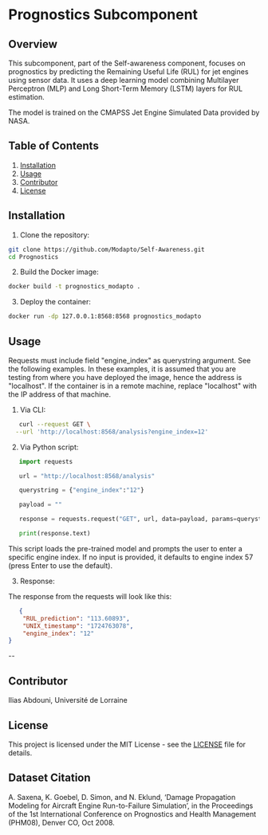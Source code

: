 # Prognostics Subcomponent

## Overview

This subcomponent, part of the Self-awareness component, focuses on prognostics by predicting the Remaining Useful Life (RUL) for jet engines using sensor data. It uses a deep learning model combining Multilayer Perceptron (MLP) and Long Short-Term Memory (LSTM) layers for RUL estimation. 

The model is trained on the CMAPSS Jet Engine Simulated Data provided by NASA.

## Table of Contents
1. [Installation](#installation)
2. [Usage](#usage)
3. [Contributor](#contributor)
4. [License](#license)

## Installation

1. Clone the repository: 
```bash    
git clone https://github.com/Modapto/Self-Awareness.git
cd Prognostics
```
2. Build the Docker image:
```bash
docker build -t prognostics_modapto .
```
3.  Deploy the container:
```bash
docker run -dp 127.0.0.1:8568:8568 prognostics_modapto
```

## Usage

Requests must include field "engine_index" as querystring argument. See the following examples.
In these examples, it is assumed that you are testing from where you have deployed the image, hence the address is "localhost".
If the container is in a remote machine, replace "localhost" with the IP address of that machine.

1. Via CLI:
```bash
   curl --request GET \
  --url 'http://localhost:8568/analysis?engine_index=12'
   ```

2. Via Python script:
```python
   import requests

   url = "http://localhost:8568/analysis"

   querystring = {"engine_index":"12"}

   payload = ""

   response = requests.request("GET", url, data=payload, params=querystring)

   print(response.text)
   ```

This script loads the pre-trained model and prompts the user to enter a specific engine index.
If no input is provided, it defaults to engine index 57 (press Enter to use the default).

3. Response:

The response from the requests will look like this:
```json
   {
	"RUL_prediction": "113.60893",
	"UNIX_timestamp": "1724763078",
	"engine_index": "12"
}
   ```

-- 

## Contributor

Ilias Abdouni, Université de Lorraine

## License

This project is licensed under the MIT License - see the [LICENSE](LICENSE) file for details.

## Dataset Citation

A. Saxena, K. Goebel, D. Simon, and N. Eklund, ‘Damage Propagation Modeling for Aircraft Engine Run-to-Failure Simulation’, in the Proceedings of the 1st International Conference on Prognostics and Health Management (PHM08), Denver CO, Oct 2008.